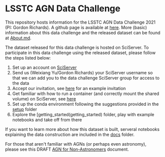 # LSSTC AGN Data Challenge
This repository hosts information for the LSSTC AGN Data Challenge 2021 (PI: Gordon Richards). A github page is available at [here](https://richardsgroup.github.io/AGN_DataChallenge/). More (basic) information about this data challenge and the released dataset can be found at [About.md](About.md).

The dataset released for this data challenge is hosted on SciServer. To participate in this data challenge using the released dataset, please follow the steps listed below:
1. Set up an account on [SciServer](https://www.sciserver.org/)
2. Send us (Weixiang Yu/Gordon Richards) your SciServer username so that we can add you to the data challenge SciServer group for access to the data
3. Accept our invitation, see [here](https://github.com/RichardsGroup/LSST_training/blob/master/Setup/sciserver.pdf) for an example invitation
4. Get familiar with how to run a container (and correctly mount the shared volume) on SciServer, see [here](https://github.com/RichardsGroup/LSST_training/blob/master/Setup/Container.ipynb)
5. Set up the conda environment following the suggestions provided in the [setup](setup) folder
6. Explore the [getting_started(getting_started) folder, play with example notebooks and take off from there

If you want to learn more about how this dataset is built, serveral notebooks explaining the data construction are included in the [docs](docs) folder.

For those that aren't familiar with AGNs (or perhaps even astronomy), please see this DRAFT [AGN for Non-Astronomers](https://www.overleaf.com/read/vtnrpcprjdns) document.
